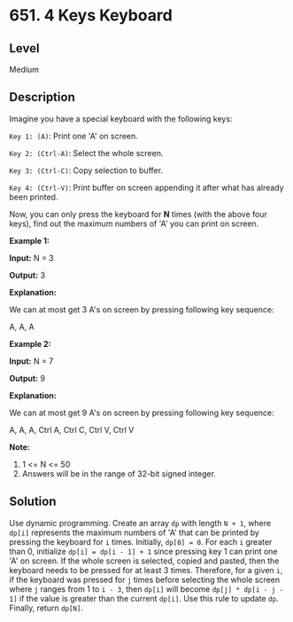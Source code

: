 # 651. 4 Keys Keyboard
## Level
Medium

## Description
Imagine you have a special keyboard with the following keys:

`Key 1: (A)`: Print one 'A' on screen.

`Key 2: (Ctrl-A)`: Select the whole screen.

`Key 3: (Ctrl-C)`: Copy selection to buffer.

`Key 4: (Ctrl-V)`: Print buffer on screen appending it after what has already been printed.

Now, you can only press the keyboard for **N** times (with the above four keys), find out the maximum numbers of 'A' you can print on screen.

**Example 1:**

**Input:** N = 3

**Output:** 3

**Explanation:**

We can at most get 3 A's on screen by pressing following key sequence:

A, A, A

**Example 2:**

**Input:** N = 7

**Output:** 9

**Explanation:**

We can at most get 9 A's on screen by pressing following key sequence:

A, A, A, Ctrl A, Ctrl C, Ctrl V, Ctrl V

**Note:**

1. 1 <= N <= 50
2. Answers will be in the range of 32-bit signed integer.

## Solution
Use dynamic programming. Create an array `dp` with length `N + 1`, where `dp[i]` represents the maximum numbers of 'A' that can be printed by pressing the keyboard for `i` times. Initially, `dp[0] = 0`. For each `i` greater than 0, initialize `dp[i] = dp[i - 1] + 1` since pressing key 1 can print one 'A' on screen. If the whole screen is selected, copied and pasted, then the keyboard needs to be pressed for at least 3 times. Therefore, for a given `i`, if the keyboard was pressed for `j` times before selecting the whole screen where `j` ranges from 1 to `i - 3`, then `dp[i]` will become `dp[j] * dp[i - j - 1]` if the value is greater than the current `dp[i]`. Use this rule to update `dp`. Finally, return `dp[N]`.
